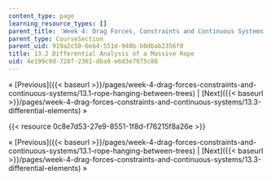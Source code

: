 ```yaml
---
content_type: page
learning_resource_types: []
parent_title: 'Week 4: Drag Forces, Constraints and Continuous Systems'
parent_type: CourseSection
parent_uid: 919a2c50-6eb4-551d-940b-b0dbab2356f0
title: 13.2 Differential Analysis of a Massive Rope
uid: 4e199c9d-728f-2361-dba9-e6d3e7975c88
---
```


« [Previous]({{< baseurl >}}/pages/week-4-drag-forces-constraints-and-continuous-systems/13.1-rope-hanging-between-trees) | [Next]({{< baseurl >}}/pages/week-4-drag-forces-constraints-and-continuous-systems/13.3-differential-elements) »

{{< resource 0c8e7d53-27e9-8551-1f8d-f76215f8a26e >}}

« [Previous]({{< baseurl >}}/pages/week-4-drag-forces-constraints-and-continuous-systems/13.1-rope-hanging-between-trees) | [Next]({{< baseurl >}}/pages/week-4-drag-forces-constraints-and-continuous-systems/13.3-differential-elements) »